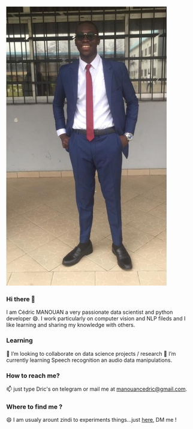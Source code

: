![my profile pic](https://github.com/dric2018/dric2018/blob/main/Cedric_MANOUAN.png)

### Hi there 👋
I am Cédric MANOUAN a very passionate data scientist and python developer 😄.
I work particularly on computer vision and NLP fileds and I like learning and sharing my knowledge with others.

### Learning 
👯 I’m looking to collaborate on data science projects / research 
🌱 I’m currently learning Speech recognition an audio data manipulations.

### How to reach me?  
📫 just type Dric's on telegram or mail me at manouancedric@gmail.com.

### Where to find me ?
😄 I am usualy arount zindi to experiments things...just [here](https://zindi.africa/users/I_am_Zeus_AI), DM me !
<!--
**dric2018/dric2018** is a ✨ _special_ ✨ repository because its `README.md` (this file) appears on your GitHub profile.

Here are some ideas to get you started:

- 🔭 I’m currently working on ...
- 
- 👯 I’m looking to collaborate on ...
- 🤔 I’m looking for help with ...
- 💬 Ask me about ...
- 📫 How to reach me: ...
- 😄 Pronouns: ...
- ⚡ Fun fact: ...
-->
